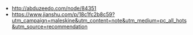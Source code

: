 * http://abduzeedo.com/node/84351
* https://www.jianshu.com/p/18c1fc2b8c59?utm_campaign=maleskine&utm_content=note&utm_medium=pc_all_hots&utm_source=recommendation
